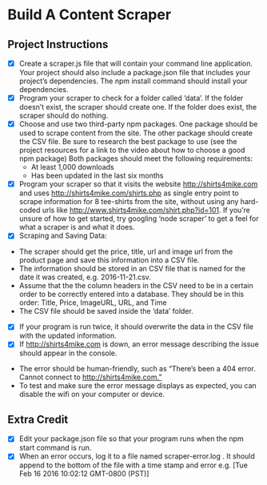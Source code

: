 Build A Content Scraper
========================

## Project Instructions
- [x] Create a scraper.js file that will contain your command line application. Your project should also include a package.json file that includes your project’s dependencies. The npm install command should install your dependencies.
- [x] Program your scraper to check for a folder called ‘data’. If the folder doesn’t exist, the scraper should create one. If the folder does exist, the scraper should do nothing.
- [x] Choose and use two third-party npm packages. One package should be used to scrape content from the site. The other package should create the CSV file. Be sure to research the best package to use (see the project resources for a link to the video about how to choose a good npm package) Both packages should meet the following requirements:
  - At least 1,000 downloads
  - Has been updated in the last six months
- [x] Program your scraper so that it visits the website http://shirts4mike.com and uses http://shirts4mike.com/shirts.php as single entry point to scrape information for 8 tee-shirts from the site, without using any hard-coded urls like http://www.shirts4mike.com/shirt.php?id=101. If you’re unsure of how to get started, try googling ‘node scraper’ to get a feel for what a scraper is and what it does.
- [x] Scraping and Saving Data:
 - The scraper should get the price, title, url and image url from the product page and save this information into a CSV file.
 - The information should be stored in an CSV file that is named for the date it was created, e.g. 2016-11-21.csv.
 - Assume that the the column headers in the CSV need to be in a certain order to be correctly entered into a database. They should be in this order: Title, Price, ImageURL, URL, and Time
 - The CSV file should be saved inside the ‘data’ folder.
- [x] If your program is run twice, it should overwrite the data in the CSV file with the updated information.
- [x] If http://shirts4mike.com is down, an error message describing the issue should appear in the console.
 - The error should be human-friendly, such as “There’s been a 404 error. Cannot connect to http://shirts4mike.com.”
 - To test and make sure the error message displays as expected, you can disable the wifi on your computer or device.

## Extra Credit
- [x] Edit your package.json file so that your program runs when the npm start command is run.
- [x] When an error occurs, log it to a file named scraper-error.log . It should append to the bottom of the file with a time stamp and error e.g. [Tue Feb 16 2016 10:02:12 GMT-0800 (PST)] <error message>
